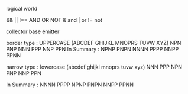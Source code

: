 logical world 

 && || !== AND OR NOT
  & and 
  | or 
  != not
  
collector 
base
emitter

  border type :
  UPPERCASE (ABCDEF GHIJKL MNOPRS TUVW XYZ) 
  NPN PNP NNN PPP NNP PPN
   In Summary :
  NPNP PNPN NNNN PPPP NNPP PPNN
  
  narrow type :
  lowercase (abcdef ghijkl mnoprs tuvw xyz) 
  NNN PPP NPN PNP NNP PPN
  
  In Summary :
  NNNN PPPP NPNP PNPN NNPP PPNN


